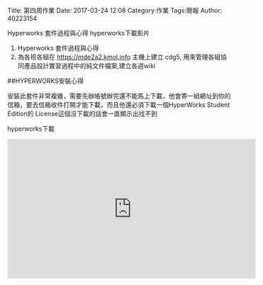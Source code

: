 Title: 第四周作業
Date: 2017-03-24 12:08
Category:作業
Tags:簡報
Author: 40223154


Hyperworks 套件過程與心得 
hyperworks下載影片

<!-- PELICAN_END_SUMMARY -->

1.  Hyperworks 套件過程與心得 
2. 為各班各組在 https://mde2a2.kmol.info 主機上建立 cdg5, 用來管理各組協同產品設計實習過程中的純文件檔案,建立各週wiki

##HYPERWORKS安裝心得

安裝此套件非常複雜，需要先辦帳號辦完還不能馬上下載，他會寄一組網址到你的信箱，要去信箱收件打開才能下載，而且他還必須下載一個HyperWorks Student Edition的 License這個沒下載的話會一直顯示出找不到 

hyperworks下載

<iframe width="560" height="315" src="https://www.youtube.com/embed/tmuroV_YeYE" frameborder="0" allowfullscreen></iframe>